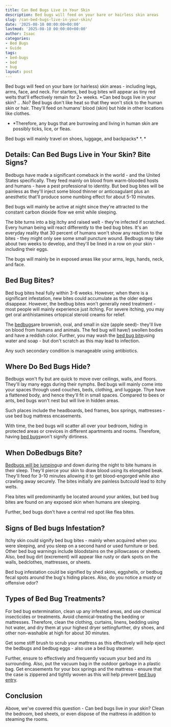 ```yaml
---
title: Can Bed Bugs Live in Your Skin
description: Bed bugs will feed on your bare or hairless skin areas
slug: /can-bed-bugs-live-in-your-skin/
date: '2025-08-10 00:00:00+00:00'
lastmod: '2025-08-10 00:00:00+00:00'
author: Isaac
categories:
- Bed Bugs
- Guide
tags:
- bed-bugs
- bed
- bug
layout: post
---
```

Bed bugs will feed on your bare (or hairless) skin areas - including legs, arms, face, and neck. For starters, bed bug bites will appear as tiny red welts that'll effectively remain for 2+ weeks. *Can bed bugs live in your skin? .. .No? Bed bugs don't like heat so that they won't stick to the human skin or hair. They'll feed on humans' blood (skin) but hide in other locations like clothes.

* *Therefore, any bugs that are burrowing and living in human skin are possibly ticks, lice, or fleas.

Bed bugs will mainly travel on shoes, luggage, and backpacks* *. *

##  Details: Can Bed Bugs Live in Your Skin? Bite Signs?

Bedbugs have made a significant comeback in the world - and the United States specifically. They feed mainly on blood from warm-blooded hosts and humans - have a pest professional to identity. But bed bug bites will be painless as they'll inject some blood thinner or anticoagulant plus an anesthetic that'll produce some numbing effect for about 5-10 minutes.

Bed bugs will mainly be active at night since they're attracted to the constant carbon dioxide flow we emit while sleeping.

The bite turns into a big itchy and raised welt - they're infected if scratched. Every human being will react differently to the bed bug bites. It's an everyday reality that 30 percent of humans won't show any reaction to the bites - they might only see some small puncture wound. Bedbugs may take about two weeks to develop, and they'll be lined in a row on your skin - including their eggs.

The bugs will mainly be in exposed areas like your arms, legs, hands, neck, and face.

##  Bed Bug Bites?

Bed bug bites heal fully within 3-6 weeks. However, when there is a significant infestation, new bites could accumulate as the older edges disappear. However, the bedbug bites won't generally need treatment - most people will mainly experience just itching. For severe itching, you may get oral antihistamines ortopical steroid creams for relief.

The [bedbugs](https://www.webmd.com/skin-problems-and-treatments/ss/slideshow-bedbugs)are brownish, oval, and small in size (apple seed)- they'll live on blood from humans and animals. The fed bug will have/) swollen bodies and have a reddish color. Further, you may wash the [bed bug bite](https://pestpolicy.com/bed-bug-bites-vs-mosquito-bites/)using water and soap - but don't scratch as this may lead to infection.

Any such secondary condition is manageable using antibiotics.

##  Where Do Bed Bugs Hide?

Bedbugs won't fly but are quick to move over ceilings, walls, and floors. They'll lay many eggs during their nymphs. Bed bugs will mainly come into your spaces through used couches, beds, clothing, and luggage. Thye have a flattened body, and hence they'll fit in small spaces. Compared to bees or ants, bed bugs won't nest but will live in hidden areas.

Such places include the headboards, bed frames, box springs, mattresses - use bed bug mattress encasements.

With time, the bed bugs will scatter all over your bedroom, hiding in protected areas or crevices in different apartments and rooms. Therefore, having [bed bugs](https://pestpolicy.com/dead-bed-bugs/)won't signify dirtiness.

##  When DoBedbugs Bite?

[Bedbugs will be jumping](https://pestpolicy.com/do-bed-bugs-jump/)up and down during the night to bite humans in their sleep. They'll pierce your skin to draw blood using its elongated beak. They'll feed for 3-10 minutes allowing it to get blood-engorged while also crawling away securely. The bites initially are painless butcould lead to itchy welts.

Flea bites will predominantly be located around your ankles, but bed bug bites are found on any exposed skin when humans are sleeping.

Further, bed bugs don't have a central red spot like flea bites.

##  Signs of Bed bugs Infestation?

Itchy skin could signify bed bug bites - mainly when acquired when you were sleeping, and you sleep on a second hand or used furniture or bed. Other bed bug warnings include bloodstains on the pillowcases or sheets. Also, bed bug dirt (excrement) will appear like rusty or dark spots on the walls, bedclothes, mattresses, or sheets.

Bed bug infestation could be signified by shed skins, eggshells, or bedbug fecal spots around the bug's hiding places. Also, do you notice a musty or offensive odor?

##  Types of Bed Bug Treatments?

For bed bug extermination, clean up any infested areas, and use chemical insecticides or treatments. Avoid chemical-treating the bedding or mattresses. Therefore, clean the clothing, curtains, linens, bedding using hot water, and dry them at your highest dryer settingfurther, dry shoes, and other non-washable at high for about 30 minutes.

Get some stiff brush to scrub your mattress as this effectively will help eject the bedbugs and bedbug eggs - also use a bed bug steamer.

Further, ensure to effectively and frequently vacuum your bed and its surrounding. Also, put the vacuum bag in the outdoor garbage in a plastic bag. Get encasements for your box springs and the mattress - ensure that the case is zippered and tightly woven as this will help prevent [bed bug entry](https://pestpolicy.com/what-causes-bed-bugs/).

##  Conclusion

Above, we've covered this question - Can bed bugs live in your skin? Clean the bedroom, bed sheets, or even dispose of the mattress in addition to steaming the rooms.